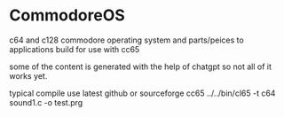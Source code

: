 # CommodoreOS
c64 and c128 commodore operating system and parts/peices to applications
build for use with cc65

some of the content is generated with the help of chatgpt so not all of it works yet.

typical compile use latest github or sourceforge cc65
../../bin/cl65 -t c64 sound1.c -o test.prg 
